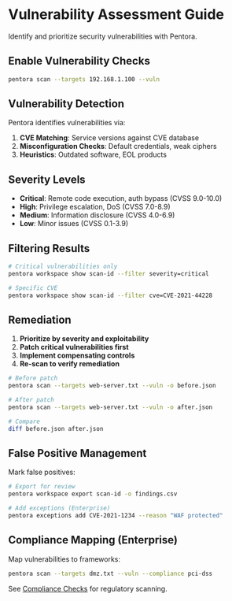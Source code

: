 # Vulnerability Assessment Guide

Identify and prioritize security vulnerabilities with Pentora.

## Enable Vulnerability Checks

```bash
pentora scan --targets 192.168.1.100 --vuln
```

## Vulnerability Detection

Pentora identifies vulnerabilities via:

1. **CVE Matching**: Service versions against CVE database
2. **Misconfiguration Checks**: Default credentials, weak ciphers
3. **Heuristics**: Outdated software, EOL products

## Severity Levels

- **Critical**: Remote code execution, auth bypass (CVSS 9.0-10.0)
- **High**: Privilege escalation, DoS (CVSS 7.0-8.9)
- **Medium**: Information disclosure (CVSS 4.0-6.9)
- **Low**: Minor issues (CVSS 0.1-3.9)

## Filtering Results

```bash
# Critical vulnerabilities only
pentora workspace show scan-id --filter severity=critical

# Specific CVE
pentora workspace show scan-id --filter cve=CVE-2021-44228
```

## Remediation

1. **Prioritize by severity and exploitability**
2. **Patch critical vulnerabilities first**
3. **Implement compensating controls**
4. **Re-scan to verify remediation**

```bash
# Before patch
pentora scan --targets web-server.txt --vuln -o before.json

# After patch
pentora scan --targets web-server.txt --vuln -o after.json

# Compare
diff before.json after.json
```

## False Positive Management

Mark false positives:
```bash
# Export for review
pentora workspace export scan-id -o findings.csv

# Add exceptions (Enterprise)
pentora exceptions add CVE-2021-1234 --reason "WAF protected"
```

## Compliance Mapping (Enterprise)

Map vulnerabilities to frameworks:
```bash
pentora scan --targets dmz.txt --vuln --compliance pci-dss
```

See [Compliance Checks](/guides/compliance-checks) for regulatory scanning.
